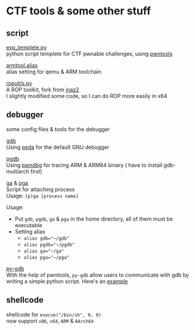 # CTF tools & some other stuff
## script
[exp_templete.py](https://github.com/bruce30262/CTF/blob/master/script/exp_templete.py)  
python script templete for CTF pwnable challenges, using [pwntools](https://github.com/Gallopsled/pwntools)  

[armtool.alias](https://github.com/bruce30262/CTF/blob/master/script/armtool.alias)  
alias setting for qemu & ARM toolchain

[roputils.py](https://github.com/bruce30262/roputils)  
A ROP toolkit, fork from [inaz2](https://github.com/inaz2/roputils)  
I slightly modified some code, so I can do ROP more easily in x64

## debugger
some config files & tools for the debugger  
  
[gdb](https://github.com/bruce30262/CTF/blob/master/debugger/gdb)  
Using [peda](https://github.com/bruce30262/peda) for the default GNU debugger  

[pgdb](https://github.com/bruce30262/CTF/blob/master/debugger/pgdb)  
Using [pwndbg](https://github.com/bruce30262/pwndbg) for tracing ARM & ARM64 binary ( have to install gdb-multiarch first)  

[ga](https://github.com/bruce30262/CTF/blob/master/debugger/ga) & [pga](https://github.com/bruce30262/CTF/blob/master/debugger/pga)  
Script for attaching process  
Usage: `(p)ga [process name]`

Usage:  
* Put `gdb`, `pgdb`, `ga` & `pga` in the home directory, all of them must be executable  
* Setting alias
    + `alias gdb="~/gdb"`
    + `alias pgdb="~/pgdb"`
    + `alias ga="~/ga"`
    + `alias pga="~/pga"`
  
[py-gdb](https://github.com/bruce30262/CTF/tree/master/debugger/py-gdb)  
With the help of pwntools, `py-gdb` allow users to communicate with gdb by writing a simple python script. Here's an [example](https://github.com/bruce30262/CTF/tree/master/debugger/py-gdb/example)  

## shellcode
 shellcode for `execve("/bin/sh", 0, 0)`  
 now support `x86`, `x64`, `ARM` & `AArch64`
